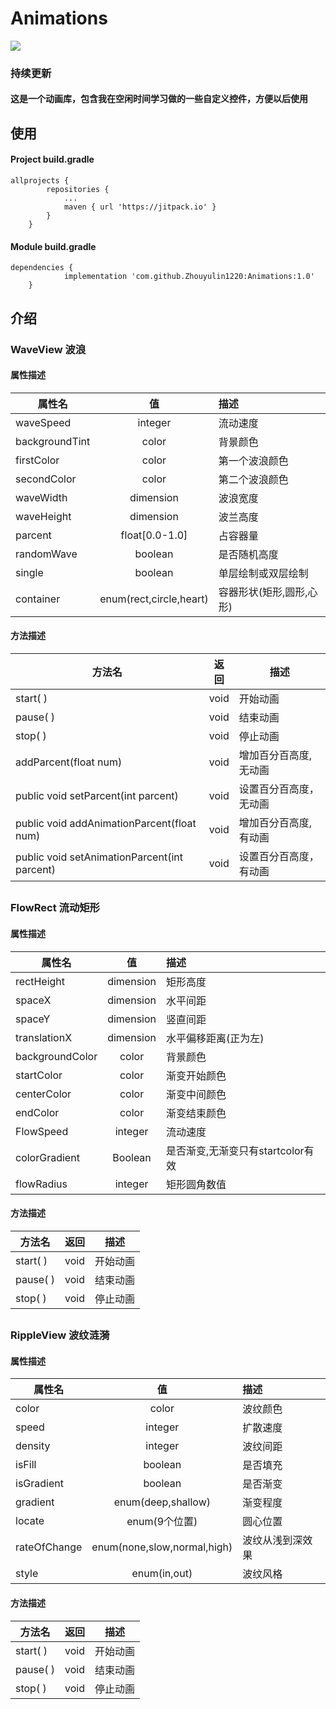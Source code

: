 # Animations
[![](https://jitpack.io/v/Zhouyulin1220/Animations.svg)](https://jitpack.io/#Zhouyulin1220/Animations)
### 持续更新
#### 这是一个动画库，包含我在空闲时间学习做的一些自定义控件，方便以后使用

## 
## 使用
#### Project build.gradle
```
allprojects {
		repositories {
			...
			maven { url 'https://jitpack.io' }
		}
	}
```
#### Module build.gradle
```
dependencies {
	        implementation 'com.github.Zhouyulin1220:Animations:1.0'
	}
```
## 
## 介绍
### WaveView 波浪
#### 属性描述
属性名|值|描述
-|:-:|:-
waveSpeed|integer|流动速度
backgroundTint|color|背景颜色
firstColor|color|第一个波浪颜色
secondColor|color|第二个波浪颜色
waveWidth|dimension|波浪宽度
waveHeight|dimension|波兰高度
parcent|float[0.0-1.0]|占容器量
randomWave|boolean|是否随机高度
single|boolean|单层绘制或双层绘制
container|enum(rect,circle,heart)|容器形状(矩形,圆形,心形)

#### 方法描述
方法名|返回|描述
-|:-:|-
start( )|void|开始动画
pause( )|void|结束动画
stop( )|void|停止动画
addParcent(float num)|void|增加百分百高度,无动画
public void setParcent(int parcent)|void|设置百分百高度，无动画
public void addAnimationParcent(float num)|void|增加百分百高度,有动画
public void setAnimationParcent(int parcent)|void|设置百分百高度，有动画

##
### FlowRect 流动矩形
#### 属性描述
属性名|值|描述
-|:-:|:-
rectHeight|dimension|矩形高度
spaceX|dimension|水平间距
spaceY|dimension|竖直间距
translationX|dimension|水平偏移距离(正为左)
backgroundColor|color|背景颜色
startColor|color|渐变开始颜色
centerColor|color|渐变中间颜色
endColor|color|渐变结束颜色
FlowSpeed|integer|流动速度
colorGradient|Boolean|是否渐变,无渐变只有startcolor有效
flowRadius|integer|矩形圆角数值
#### 方法描述
方法名|返回|描述
-|:-:|-
start( )|void|开始动画
pause( )|void|结束动画
stop( )|void|停止动画

##
### RippleView 波纹涟漪
#### 属性描述
属性名|值|描述
-|:-:|:-
color|color|波纹颜色
speed|integer|扩散速度
density|integer|波纹间距
isFill|boolean|是否填充
isGradient|boolean|是否渐变
gradient|enum(deep,shallow)|渐变程度
locate|enum(9个位置)|圆心位置
rateOfChange|enum(none,slow,normal,high)|波纹从浅到深效果
style|enum(in,out)|波纹风格
#### 方法描述
方法名|返回|描述
-|:-:|-
start( )|void|开始动画
pause( )|void|结束动画
stop( )|void|停止动画


